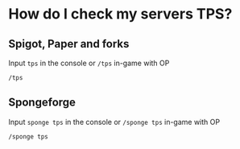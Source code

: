 # How do I check my servers TPS?

## Spigot, Paper and forks

Input `tps` in the console or `/tps` in-game with OP 

```
/tps 
```

## Spongeforge

Input `sponge tps` in the console or `/sponge tps` in-game with OP 

```
/sponge tps
```